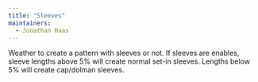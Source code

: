 ```yaml
---
title: "Sleeves"
maintainers:
  - Jonathan Haas
---
```


Weather to create a pattern with sleeves or not. If sleeves are enables, sleeve lengths above 5% will create normal set-in sleeves. Lengths below 5% will create cap/dolman sleeves.
